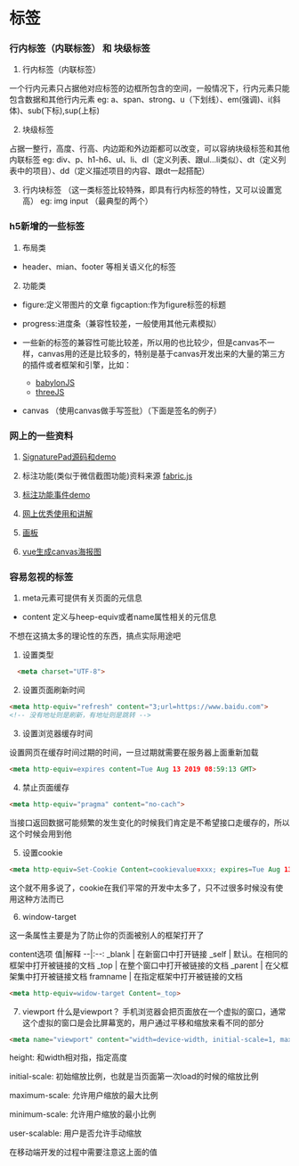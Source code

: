 # 标签

### 行内标签（内联标签） 和 块级标签

1. 行内标签（内联标签）

  一个行内元素只占据他对应标签的边框所包含的空间，一般情况下，行内元素只能包含数据和其他行内元素
  eg: a、span、strong、u（下划线）、em(强调)、i(斜体)、sub(下标),sup(上标)

2. 块级标签

  占据一整行，高度、行高、内边距和外边距都可以改变，可以容纳块级标签和其他内联标签
  eg: div、p、h1-h6、ul、li、dl（定义列表、跟ul…li类似）、dt（定义列表中的项目）、dd（定义描述项目的内容、跟dt一起搭配）

3. 行内块标签 （这一类标签比较特殊，即具有行内标签的特性，又可以设置宽高）
  eg: img input （最典型的两个）

### h5新增的一些标签

1. 布局类

* header、mian、footer 等相关语义化的标签

2. 功能类

* figure:定义带图片的文章 figcaption:作为figure标签的标题

* progress:进度条（兼容性较差，一般使用其他元素模拟）

* 一些新的标签的兼容性可能比较差，所以用的也比较少，但是canvas不一样，canvas用的还是比较多的，特别是基于canvas开发出来的大量的第三方的插件或者框架和引擎，比如：

  * [babylonJS](https://www.babylonjs.com/)
  * [threeJS](https://threejs.org/)

* canvas （使用canvas做手写签批）（下面是签名的例子）

<canvas-sign />

### 网上的一些资料

1. [SignaturePad源码和demo](https://codepen.io/theonelucas/pen/PjzYeg)

2. 标注功能(类似于微信截图功能)资料来源 [fabric.js](https://get.fabric.io/)

3. [标注功能事件demo](http://fabricjs.com/events)

4. [网上优秀使用和讲解](https://blog.csdn.net/sufu1065/article/details/80116758)

5. [画板](https://vipstone.github.io/drawingboard/drawingboard/index.html)

6. [vue生成canvas海报图](https://segmentfault.com/a/1190000019975772)

### 容易忽视的标签

1. meta元素可提供有关页面的元信息

* content 定义与heep-equiv或者name属性相关的元信息

不想在这搞太多的理论性的东西，搞点实际用途吧

1. 设置类型

```html
  <meta charset="UTF-8">
```

2. 设置页面刷新时间

```html
<meta http-equiv="refresh" content="3;url=https://www.baidu.com"> 
<!-- 没有地址则是刷新，有地址则是跳转 -->
```

3. 设置浏览器缓存时间

 设置网页在缓存时间过期的时间，一旦过期就需要在服务器上面重新加载

```html
<meta http-equiv=expires content=Tue Aug 13 2019 08:59:13 GMT>
```

4. 禁止页面缓存

```html
<meta http-equiv="pragma" content="no-cach">
```
当接口返回数据可能频繁的发生变化的时候我们肯定是不希望接口走缓存的，所以这个时候会用到他

5. 设置cookie

```html
<meta http-equiv=Set-Cookie Content=cookievalue=xxx; expires=Tue Aug 13 2019 08:59:13 GMT; path=/ >
```

这个就不用多说了，cookie在我们平常的开发中太多了，只不过很多时候没有使用这种方法而已

6. window-target

这一条属性主要是为了防止你的页面被别人的框架打开了

content选项
 值|解释
--|:--:
_blank | 在新窗口中打开链接
_self | 默认。在相同的框架中打开被链接的文档
_top | 在整个窗口中打开被链接的文档
_parent | 在父框架集中打开被链接文档
framname | 在指定框架中打开被链接的文档

```html
<meta http-equiv=widow-target Content=_top>
```

7. viewport
什么是viewport？ 手机浏览器会把页面放在一个虚拟的窗口，通常这个虚拟的窗口是会比屏幕宽的，用户通过平移和缩放来看不同的部分

```html
<meta name="viewport" content="width=device-width, initial-scale=1, maximum-scale=1">
```
height: 和width相对指，指定高度

initial-scale: 初始缩放比例，也就是当页面第一次load的时候的缩放比例

maximum-scale: 允许用户缩放的最大比例

minimum-scale: 允许用户缩放的最小比例

user-scalable: 用户是否允许手动缩放


在移动端开发的过程中需要注意这上面的值

<back-to-top />

<gitask />